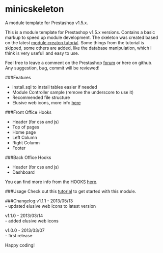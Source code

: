 minicskeleton
=============

A module template for Prestashop v1.5.x.

This is a module template for Prestashop v1.5.x versions. Contains a basic markup to speed up module development.
The skeleton was created based on the latest [module creaton tutorial](http://doc.prestashop.com/display/PS15/Creating+a+PrestaShop+module).
Some things from the tutorial is skipped, some others are added, like the database manipulation, which I think is very usefull and easy to use.

Feel free to leave a comment on the Prestashop [forum](http://www.prestashop.com/forums/topic/230453-free-module-minicskeleton-module-template-for-developers/page__p__1132752) or here on github. Any suggestion, bug, commit will be reviewed!

###Features
- install.sql to install tables easier if needed
- Module Controller sample (remove the underscore to use it)
- Recommended file structure
- Elusive web icons, more info [here](http://aristath.github.com/elusive-iconfont/)

###Front Office Hooks
- Header (for css and js)
- Top of pages
- Home page
- Left Column
- Right Column
- Footer

###Back Office Hooks
- Header (for css and js)
- Dashboard

You can find more info from the HOOKS [here](http://doc.prestashop.com/display/PS15/Hooks+in+PrestaShop+1.5).

###Usage
Check out this [tutorial](http://module.minic.ro/how-to-create-a-prestashop-module-tutorial/) to get started with this module.

###Changelog
v1.1.1 - 2013/05/13 <br />
\- updated elusive web icons to latest version

v1.1.0 - 2013/03/14 <br />
\- added elusive web icons

v1.0.0 - 2013/03/07 <br />
\- first release

Happy coding!

